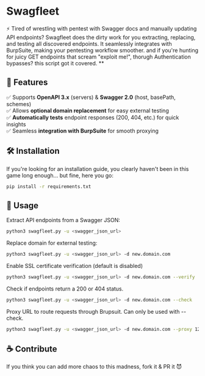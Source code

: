 # Swagfleet  

⚡ Tired of wrestling with pentest with Swagger docs and manually updating API endpoints? Swagfleet does the dirty work for you extracting, replacing, and testing all discovered endpoints. It seamlessly integrates with BurpSuite, making your pentesting workflow smoother. and if you're hunting for juicy GET endpoints that scream "exploit me!", thorugh Authentication bypasses? this script got it covered. **  

## 🚀 Features  
✅ Supports **OpenAPI 3.x** (servers) & **Swagger 2.0** (host, basePath, schemes)  
✅ Allows **optional domain replacement** for easy external testing  
✅ **Automatically tests** endpoint responses (200, 404, etc.) for quick insights  
✅ Seamless **integration with BurpSuite** for smooth proxying  

## 🛠 Installation
If you're looking for an installation guide, you clearly haven't been in this game long enough... but fine, here you go:
```sh
pip install -r requirements.txt
```

## 📜 Usage  

Extract API endpoints from a Swagger JSON:  

```sh
python3 swagfleet.py -u <swagger_json_url> 
```

Replace domain for external testing:

```sh
python3 swagfleet.py -u <swagger_json_url> -d new.domain.com
```

Enable SSL certificate verification (default is disabled)
```sh
python3 swagfleet.py -u <swagger_json_url> -d new.domain.com --verify
```

Check if endpoints return a 200 or 404 status.
```sh
python3 swagfleet.py -u <swagger_json_url> -d new.domain.com --check
```

Proxy URL to route requests through Brupsuit. Can only be used with --check.
```sh
python3 swagfleet.py -u <swagger_json_url> -d new.domain.com --proxy 127.0.0.1:8080
```

## ☕ Contribute
If you think you can add more chaos to this madness, fork it & PR it 😈
